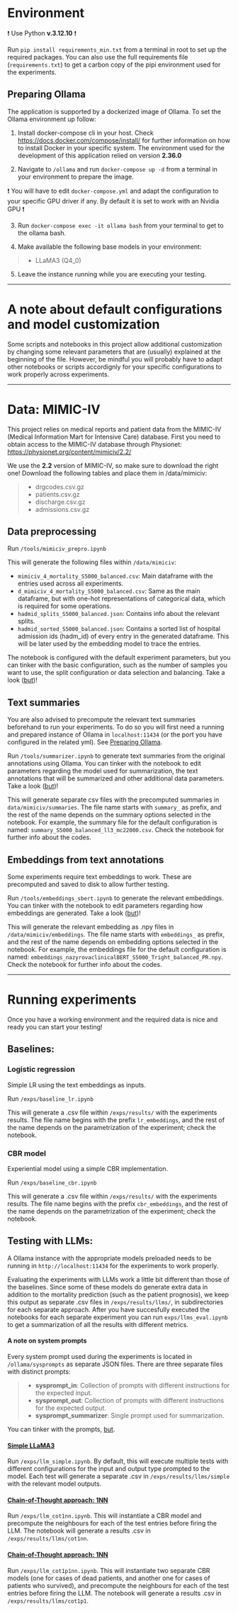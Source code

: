 # Environment
:exclamation: Use Python **v.3.12.10** :exclamation:

Run `pip install requirements_min.txt` from a terminal in root to set up the required packages. You can also use the full requirements file (`requirements.txt`) to get a carbon copy of the pipi environment used for the experiments.

## Preparing Ollama

The application is supported by a dockerized image of Ollama. To set the Ollama environment up follow:

1. Install docker-compose cli in your host. Check https://docs.docker.com/compose/install/ for further information on how to install Docker in your specific system. The environment used for the development of this application relied on version **2.36.0**

2. Navigate to `/ollama` and run `docker-compose up -d` from a terminal in your environment to prepare the image.

:exclamation: You will have to edit `docker-compose.yml` and adapt the configuration to your specific GPU driver if any. By default it is set to work with an Nvidia GPU :exclamation:

3. Run `docker-compose exec -it ollama bash` from your terminal to get to the ollama bash.

4. Make available the following base models in your environment:

> - LLaMA3 (Q4_0)

5. Leave the instance running while you are executing your testing.

---

# A note about default configurations and model customization

Some scripts and notebooks in this project allow additional customization by changing some relevant parameters that are (usually) explained at the beginning of the file. However, be mindful you will probably have to adapt other notebooks or scripts accordignly for your specific configurations to work properly across experiments.

---

# Data: MIMIC-IV

This project relies on medical reports and patient data from the MIMIC-IV (Medical Information Mart for Intensive Care) database. First you need to obtain access to the MIMIC-IV database through Physionet: https://physionet.org/content/mimiciv/2.2/

We use the **2.2** version of MIMIC-IV, so make sure to download the right one!
Download the following tables and place them in /data/mimiciv:

>- drgcodes.csv.gz
>- patients.csv.gz
>- discharge.csv.gz
>- admissions.csv.gz  

## Data preprocessing

Run `/tools/mimiciv_prepro.ipynb`

This will generate the following files within `/data/mimiciv`:

- `mimiciv_4_mortality_S5000_balanced.csv`: Main dataframe with the entries used across all experiments.
- `d_mimiciv_4_mortality_S5000_balanced.csv`: Same as the main dataframe, but with one-hot representations of categorical data, which is required for some operations.
- `hadmid_splits_S5000_balanced.json`: Contains info about the relevant splits.
- `hadmid_sorted_S5000_balanced.json`: Contains a sorted list of hospital admission ids (hadm_id) of every entry in the generated dataframe. This will be later used by the embedding model to trace the entries.

The notebook is configured with the default experiment parameters, but you can tinker with the basic configuration, such as the number of samples you want to use, the split configuration or data selection and balancing. Take a look ([but](#A-note-about-default-configurations-and-model-customization))!

## Text summaries

You are also advised to precompute the relevant text summaries beforehand to run your experiments. To do so you will first need a running and prepared instance of Ollama in `localhost:11434` (or the port you have configured in the related yml). See [Preparing Ollama](#preparing-ollama). 

Run `/tools/summarizer.ipynb` to generate text summaries from the original annotations using Ollama. You can tinker with the notebook to edit parameters regarding the model used for summarization, the text annotations that will be summarized and other additional data parameters. Take a look ([but](#A-note-about-default-configurations-and-model-customization))!

This will generate separate csv files with the precomputed summaries in `data/mimiciv/summaries`. The file name starts with `summary_` as prefix, and the rest of the name depends on the summary options selected in the notebook. For example, the summary file for the default configuration is named: `summary_S5000_balanced_ll3_mc22000.csv`. Check the notebook for further info about the codes.

## Embeddings from text annotations

Some experiments require text embeddings to work. These are precomputed and saved to disk to allow further testing.

Run `/tools/embeddings_sbert.ipynb` to generate the relevant embeddings. You can tinker with the notebook to edit parameters regarding how embeddings are generated. Take a look ([but](#A-note-about-default-configurations-and-model-customization))!

This will generate the relevant embedding as .npy files in `/data/mimiciv/embeddings`. The file name starts with `embeddings_` as prefix, and the rest of the name depends on embedding options selected in the notebook. For example, the embeddings file for the default configuration is named: `embeddings_nazyrovaclinicalBERT_S5000_Tright_balanced_PR.npy`. Check the notebook for further info about the codes.

---

# Running experiments

Once you have a working environment and the required data is nice and ready you can start your testing! 

## Baselines:

### Logistic regression

Simple LR using the text embeddings as inputs.

Run `/exps/baseline_lr.ipynb`

This will generate a .csv file within `/exps/results/` with the experiments results. The file name begins with the prefix `lr_embeddings`, and the rest of the name depends on the parametrization of the experiment; check the notebook.

### CBR model

Experiential model using a simple CBR implementation.

Run `/exps/baseline_cbr.ipynb`

This will generate a .csv file within `/exps/results/` with the experiments results. The file name begins with the prefix `cbr_embeddings`, and the rest of the name depends on the parametrization of the experiment; check the notebook.

## Testing with LLMs:

A Ollama instance with the appropriate models preloaded needs to be running in `http://localhost:11434` for the experiments to work properly.

Evaluating the experiments with LLMs work a little bit different than those of the baselines. Since some of these models do generate extra data in addition to the mortality prediction (such as the patient prognosis), we keep this output as separate .csv files in `/exps/results/llms/`, in subdirectories for each separate approach. After you have succesfully executed the notebooks for each separate experiment you can run `exps/llms_eval.ipynb` to get a summarization of all the results with different metrics.

#### A note on system prompts

Every system prompt used during the experiments is located in `/ollama/sysprompts` as separate JSON files. There are three separate files with distinct prompts:

> - **sysprompt_in**: Collection of prompts with different instructions for the expected input.
> - **sysprompt_out**: Collection of prompts with different instructions for the expected output.
> - **sysprompt_summarizer**: Single prompt used for summarization.

You can tinker with the prompts, [but](#A-note-about-default-configurations-and-model-customization).

#### <ins>Simple LLaMA3</ins>

Run `/exps/llm_simple.ipynb`. By default, this will execute multiple tests with different configurations for the input and output type prompted to the model. Each test will generate a separate .csv in `/exps/results/llms/simple` with the relevant model outputs.

#### <ins>Chain-of-Thought approach: 1NN</ins>

Run `/exps/llm_cot1nn.ipynb`. This will instantiate a CBR model and precompute the neighbours for each of the test entries before firing the LLM. The notebook will generate a results .csv in `/exps/results/llms/cot1nn`.

#### <ins>Chain-of-Thought approach: 1NN</ins>

Run `/exps/llm_cot1p1nn.ipynb`. This will instantiate two separate CBR models (one for cases of dead patients, and another one for cases of patients who survived), and precompute the neighbours for each of the test entries before firing the LLM. The notebook will generate a results .csv in `/exps/results/llms/cot1p1`.